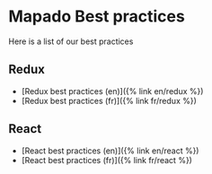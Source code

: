 Mapado Best practices
==============

Here is a list of our best practices

## Redux

  * [Redux best practices (en)]({% link en/redux %})
  * [Redux best practices (fr)]({% link fr/redux %})

## React

  * [React best practices (en)]({% link en/react %})
  * [React best practices (fr)]({% link fr/react %})

